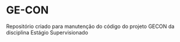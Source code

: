 # GE-CON

Repositório criado para manutenção do código do projeto GECON da disciplina Estágio Supervisionado
